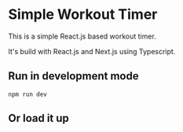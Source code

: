 # Simple Workout Timer
This is a simple React.js based workout timer. 

It's build with React.js and Next.js using Typescript. 

## Run in development mode
```
npm run dev
```

## Or load it up 

